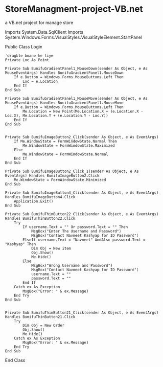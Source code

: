 # StoreManagment-project-VB.net
a VB.net project for manage store



 Imports System.Data.SqlClient
Imports System.Windows.Forms.VisualStyles.VisualStyleElement.StartPanel

Public Class Login

    'dragble bnane ke liye 
    Private Loc As Point

    Private Sub BunifuGradientPanel1_MouseDown(sender As Object, e As MouseEventArgs) Handles BunifuGradientPanel1.MouseDown
        If e.Button = Windows.Forms.MouseButtons.Left Then
            Loc = e.Location
        End If
    End Sub

    Private Sub BunifuGradientPanel1_MouseMove(sender As Object, e As MouseEventArgs) Handles BunifuGradientPanel1.MouseMove
        If e.Button = Windows.Forms.MouseButtons.Left Then
            Me.Location = New Point(Me.Location.X + (e.Location.X - Loc.X), Me.Location.Y + (e.Location.Y - Loc.Y))
        End If
    End Sub


    Private Sub BunifuImageButton2_Click(sender As Object, e As EventArgs)
        If Me.WindowState = FormWindowState.Normal Then
            Me.WindowState = FormWindowState.Maximized
        Else
            Me.WindowState = FormWindowState.Normal
        End If
    End Sub

    Private Sub BunifuImageButton2_Click_1(sender As Object, e As EventArgs) Handles BunifuImageButton2.Click
        Me.WindowState = FormWindowState.Minimized
    End Sub

    Private Sub BunifuImageButton4_Click(sender As Object, e As EventArgs) Handles BunifuImageButton4.Click
        Application.Exit()
    End Sub

    Private Sub BunifuThinButton22_Click(sender As Object, e As EventArgs) Handles BunifuThinButton22.Click
        Try
            If username.Text = "" Or password.Text = "" Then
                MsgBox("Enter The Username and Password")
                MsgBox("Contact Navneet Kashyap for ID Password")
            ElseIf username.Text = "Navneet" AndAlso password.Text = "Kashyap" Then
                Dim Obj = New item
                Obj.Show()
                Me.Hide()
            Else
                MsgBox("Wrong Username and Password")
                MsgBox("Contact Navneet Kashyap for ID Password")
                username.Text = ""
                password.Text = ""
            End If
        Catch ex As Exception
            MsgBox("Error: " & ex.Message)
        End Try
    End Sub


    Private Sub BunifuThinButton21_Click(sender As Object, e As EventArgs) Handles BunifuThinButton21.Click
        Try
            Dim Obj = New Order
            Obj.Show()
            Me.Hide()
        Catch ex As Exception
            MsgBox("Error: " & ex.Message)
        End Try
    End Sub

End Class
